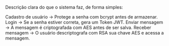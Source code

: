 Descrição clara do que o sistema faz, de forma simples:

Cadastro de usuário → Protege a senha com bcrypt antes de armazenar.
Login → Se a senha estiver correta, gera um Token JWT.
Enviar mensagem → A mensagem é criptografada com AES antes de ser salva.
Receber mensagem → O usuário descriptografa com RSA sua chave AES e acessa a mensagem.
